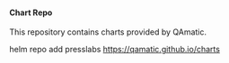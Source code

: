 #### Chart Repo

This repository contains charts provided by QAmatic.

helm repo add presslabs https://qamatic.github.io/charts

